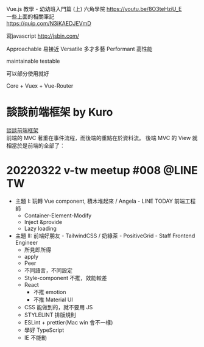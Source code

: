 Vue.js 教學 - 幼幼班入門篇 (上) 
六角學院
https://youtu.be/8O3teHziU_E  
一些上面的相關筆記  
https://quip.com/N3iKAEDJEVmD  


寫javascript
http://jsbin.com/



Approachable 易接近
Versatile 多才多藝
Performant 高性能

maintainable
testable

可以部分使用就好  

Core + Vuex + Vue-Router  

# 談談前端框架 by Kuro
[談談前端框架](https://kuro.tw/posts/2019/07/31/%E8%AB%87%E8%AB%87%E5%89%8D%E7%AB%AF%E6%A1%86%E6%9E%B6/)  
前端的 MVC 著重在事件流程，而後端的重點在於資料流。
後端 MVC 的 View 就相當於是前端的全部了：

# 20220322 v-tw meetup #008 @LINE TW
- 主題 I:  玩轉 Vue component, 積木堆起來 / Angela - LINE TODAY 前端工程師
    - Container-Element-Modify 
    - Inject &provide
    - Lazy loading 
- 主題 II: 前端好朋友 - TailwindCSS / 奶綠茶 - PositiveGrid - Staff Frontend Engineer
    - 所見即所得
    - apply
    - Peer
    - 不同語言，不同設定
    - Style-component 不推，效能較差
    - React 
        - 不推 emotion
        - 不推 Material UI
    - CSS 能做到的，就不要用 JS
    - STYLELINT 排版規則
    - ESLint  + prettier(Mac win 會不一樣)
    - 學好 TypeScript
    - IE 不能動